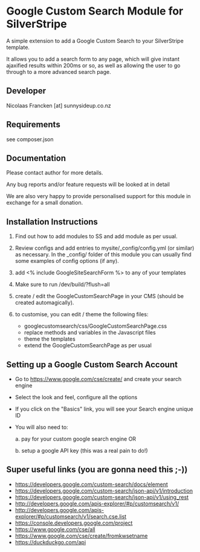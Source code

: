 Google Custom Search Module for SilverStripe
============================================
A simple extension to add a Google Custom Search to your SilverStripe template.

It allows you to add a search form to any page, which will give instant
ajaxified results within 200ms or so, as well as allowing the user
to go through to a more advanced search page.

Developer
-----------------------------------------------
Nicolaas Francken [at] sunnysideup.co.nz


Requirements
-----------------------------------------------
see composer.json


Documentation
-----------------------------------------------
Please contact author for more details.

Any bug reports and/or feature requests will be
looked at in detail

We are also very happy to provide personalised support
for this module in exchange for a small donation.


Installation Instructions
-----------------------------------------------

1. Find out how to add modules to SS and add module as per usual.

2. Review configs and add entries to mysite/_config/config.yml
(or similar) as necessary.
In the _config/ folder of this module
you can usually find some examples of config options (if any).

3. add <% include GoogleSiteSearchForm %> to any of your templates

4. Make sure to run /dev/build/?flush=all

4. create / edit the GoogleCustomSearchPage in your CMS (should be created automagically).

5. to customise, you can edit / theme the following files:
   * googlecustomsearch/css/GoogleCustomSearchPage.css
   * replace methods and variables in the Javascript files
   * theme the templates
   * extend the GoogleCustomSearchPage as per usual


Setting up a Google Custom Search Account
-----------------------------------------------
* Go to https://www.google.com/cse/create/ and create your search engine
* Select the look and feel, configure all the options
* If you click on the "Basics" link, you will see your Search engine unique ID
* You will also need to:

    a. pay for your custom google search engine OR

    b. setup a google API key (this was a real pain to do!)


Super useful links (you are gonna need this ;-))
-----------------------------------------------
* https://developers.google.com/custom-search/docs/element
* https://developers.google.com/custom-search/json-api/v1/introduction
* https://developers.google.com/custom-search/json-api/v1/using_rest
* http://developers.google.com/apis-explorer/#p/customsearch/v1/
* http://developers.google.com/apis-explorer/#p/customsearch/v1/search.cse.list
* https://console.developers.google.com/project
* https://www.google.com/cse/all
* https://www.google.com/cse/create/fromkwsetname
* https://duckduckgo.com/api
